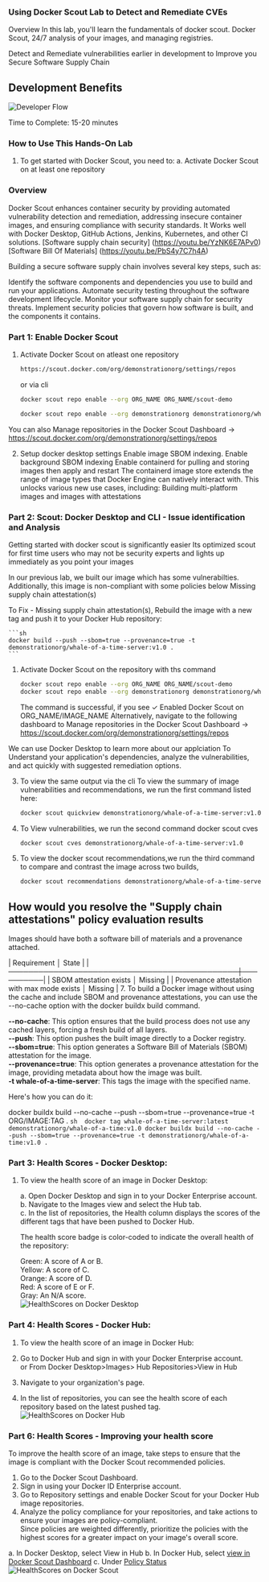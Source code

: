### Using Docker Scout Lab to Detect and Remediate CVEs

Overview
In this lab, you'll learn the fundamentals of docker scout.
Docker Scout, 24/7 analysis of your images, and managing registries.

Detect and Remediate vulnerabilities earlier in development to Improve you Secure Software Supply Chain 

## Development Benefits
![Developer Flow](https://github.com/artofthepossible/whale-of-a-time/blob/main/labs/images/docker-scout-benefits.png)


Time to Complete: 15-20 minutes

### How to Use This Hands-On Lab
1. To get started with Docker Scout, you need to:
a. Activate Docker Scout on at least one repository

### Overview
Docker Scout enhances container security by providing automated vulnerability detection and remediation, addressing insecure container images, and ensuring compliance with security standards.
It Works well with Docker Desktop, GitHub Actions, Jenkins, Kubernetes, and other CI solutions.
[Software supply chain security] (https://youtu.be/YzNK6E7APv0)
[Software Bill Of Materials] (https://youtu.be/PbS4y7C7h4A)

Building a secure software supply chain involves several key steps, such as:

Identify the software components and dependencies you use to build and run your applications.
Automate security testing throughout the software development lifecycle.
Monitor your software supply chain for security threats.
Implement security policies that govern how software is built, and the components it contains.

### Part 1: Enable Docker Scout
1. Activate Docker Scout on atleast one repository
   ```sh 
   https://scout.docker.com/org/demonstrationorg/settings/repos
   ```
   or via cli 

   ```sh 
   docker scout repo enable --org ORG_NAME ORG_NAME/scout-demo
   
   docker scout repo enable --org demonstrationorg demonstrationorg/whale-of-a-time-server:latest 
   
   ```
You can also Manage repositories in the Docker Scout Dashboard → https://scout.docker.com/org/demonstrationorg/settings/repos

2. Setup docker desktop settings
    Enable image SBOM indexing.
    Enable background SBOM indexing
    Enable containerd for pulling and storing images then apply and restart 
     The containerd image store extends the range of image types that Docker Engine can natively interact with. This unlocks various new use cases, including:
        Building multi-platform images and images with attestations

### Part 2: Scout: Docker Desktop and CLI - Issue identification and Analysis

Getting started with docker scout is significantly easier
Its optimized scout for first time users who may not be security experts and lights up immediately as you point your images

In our previous lab, we built our image which has some vulnerabilties.
Additionally, this image is non-compliant with some policies below
Missing supply chain attestation(s)

To Fix - Missing supply chain attestation(s), Rebuild the image with a new tag and push it to your Docker Hub repository:

    ```sh 
    docker build --push --sbom=true --provenance=true -t demonstrationorg/whale-of-a-time-server:v1.0 .
    ```

1. Activate Docker Scout on the repository with ths command 
  
   ```sh 
   docker scout repo enable --org ORG_NAME ORG_NAME/scout-demo
   docker scout repo enable --org demonstrationorg demonstrationorg/whale-of-a-time-server:v1.0
   ```

   The command is successful, if you see ✓ Enabled Docker Scout on ORG_NAME/IMAGE_NAME 
Alternatively, navigate to the following dashboard to Manage repositories in the Docker Scout Dashboard → https://scout.docker.com/org/demonstrationorg/settings/repos

We can use Docker Desktop to learn more about our applciation
To Understand your application's dependencies, analyze the vulnerabilities, and act quickly with suggested remediation options. 

3. To view the same output via the cli
To view the summary of image vulnerabilities and recommendations, we run the first command listed here:
    ```sh 
    docker scout quickview demonstrationorg/whale-of-a-time-server:v1.0
    ```

4. To  View vulnerabilities, we run the second command docker scout cves
    ```sh 
    docker scout cves demonstrationorg/whale-of-a-time-server:v1.0
    ```

5. To view the docker scout recommendations,we run the third command to compare and contrast the image across two builds,  
    ```sh 
    docker scout recommendations demonstrationorg/whale-of-a-time-server:v1.0
    ```

## How would you resolve the "Supply chain attestations" policy evaluation results
Images should have both a software bill of materials and a provenance attached.

|                  Requirement                 │  State   |
|──────────────────────────────────────────────┼──────────|
|  SBOM attestation exists                     │ Missing  |
|  Provenance attestation with max mode exists │ Missing  |
7. To build a Docker image without using the cache and include SBOM and provenance attestations, you can use the --no-cache option with the docker buildx build command.

**--no-cache**: This option ensures that the build process does not use any cached layers, forcing a fresh build of all layers.</br>
**--push**: This option pushes the built image directly to a Docker registry.</br>
**--sbom=true**: This option generates a Software Bill of Materials (SBOM) attestation for the image.</br>
**--provenance=true**: This option generates a provenance attestation for the image, providing metadata about how the image was built.</br>
**-t whale-of-a-time-server**: This tags the image with the specified name.</br>

Here's how you can do it:

docker buildx build --no-cache --push --sbom=true --provenance=true -t ORG/IMAGE:TAG .
    ```sh 
docker tag whale-of-a-time-server:latest demonstrationorg/whale-of-a-time:v1.0
docker buildx build --no-cache --push --sbom=true --provenance=true -t demonstrationorg/whale-of-a-time:v1.0 .
    ```

   
### Part 3: Health Scores - Docker Desktop:

1. To view the health score of an image in Docker Desktop:

    a. Open Docker Desktop and sign in to your Docker Enterprise account. </br>
    b. Navigate to the Images view and select the Hub tab.</br>
    c. In the list of repositories, the Health column displays the scores of the different tags that have been pushed to Docker Hub.</br>

    The health score badge is color-coded to indicate the overall health of the repository: </br>

    Green: A score of A or B.</br>
    Yellow: A score of C.</br>
    Orange: A score of D.</br>
    Red: A score of E or F.</br>
    Gray: An N/A score.</br>
![HealthScores on Docker Desktop](https://github.com/artofthepossible/whale-of-a-time/blob/main/labs/images/healthscores_dd.png)

### Part 4: Health Scores - Docker Hub:
1. To view the health score of an image in Docker Hub: </br>

2. Go to Docker Hub and sign in with your Docker Enterprise account. </br> or From Docker Desktop>Images> Hub Repositories>View in Hub
3. Navigate to your organization's page. </br>
4. In the list of repositories, you can see the health score of each repository based on the latest pushed tag. </br>
![HealthScores on Docker Hub](https://github.com/artofthepossible/whale-of-a-time/blob/main/labs/images/healthscores_dh.png)


### Part 6: Health Scores - Improving your health score
To improve the health score of an image, take steps to ensure that the image is compliant with the Docker Scout recommended policies. </br>

1. Go to the Docker Scout Dashboard. </br>
2. Sign in using your Docker ID Enterprise account. </br>
3. Go to Repository settings and enable Docker Scout for your Docker Hub image repositories. </br>
4. Analyze the policy compliance for your repositories, and take actions to ensure your images are policy-compliant. </br>
Since policies are weighted differently, prioritize the policies with the highest scores for a greater impact on your image's overall score. </br>

a. In Docker Desktop, select View in Hub
b. In Docker Hub, select [view in Docker Scout Dashboard](https://scout.docker.com/reports/org/demonstrationorg/images/host/hub.docker.com/repo/demonstrationorg%2Fwhale-of-a-time-scout-demo/tag/v3/digest/sha256%3A1ac649615092d9e30ff4d6c10ad84733d5212451e406b9a331143c1208f18ff4?utm_source=hub&utm_medium=actions-button&_gl=1*1kj2f6f*_gcl_aw*R0NMLjE3MzA3NjQyMDkuQ2owS0NRaUFfcUc1QmhEVEFSSXNBQTBVSFNLZ2NEcUJJenQ3a1JfaktfSmoyR1JBaC1heHd4QlJaQmpaMEc3TUlmand6STNPUktqVDhUUWFBbVdjRUFMd193Y0I.*_gcl_au*MTQxNjYwMDAzNC4xNzMzNzczMTAy*_ga*ODQyNDk2NzMyLjE3MDI0MDA3MjY.*_ga_XJWPQMJYHQ*MTczNjE4NjcxNy4xNTg1LjEuMTczNjE4OTQ5OC42MC4wLjA.)
c. Under [Policy Status](https://scout.docker.com/reports/org/demonstrationorg/images/host/hub.docker.com/repo/demonstrationorg%2Fwhale-of-a-time-scout-demo/tag/v3/digest/sha256%3A1ac649615092d9e30ff4d6c10ad84733d5212451e406b9a331143c1208f18ff4/policy)
![HealthScores on Docker Scout](https://github.com/artofthepossible/whale-of-a-time/blob/main/labs/images/healthscores_ds.png)

